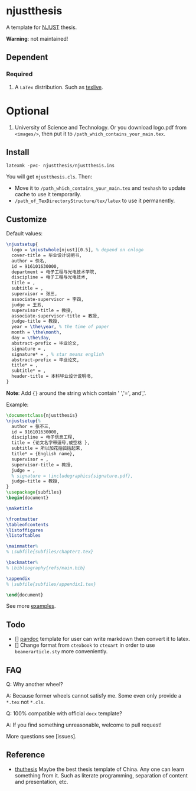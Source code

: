 # njustthesis

A template for [NJUST](https://njust.edu.cn) thesis.

**Warning**: not maintained!

## Dependent

### Required

1.  A `LaTex` distribution. Such as
    [texlive](https://github.com/TeX-Live/texlive-source).

# Optional

1.  University of Science and Technology. Or you download logo.pdf from
    `<images/>`, then put it to `/path_which_contains_your_main.tex`.

## Install

``` shell
latexmk -pvc- njustthesis/njustthesis.ins
```

You will get `njustthesis.cls`. Then:

-   Move it to `/path_which_contains_your_main.tex` and `texhash` to
    update cache to use it temporarily.
-   `/path_of_TexDirectoryStructure/tex/latex` to use it permanently.

## Customize

Default values:

``` latex
\njustsetup{
  logo = \njustwhole[njust][0.5], % depend on cnlogo
  cover-title = 毕业设计说明书,
  author = 佚名,
  id = 916101630000,
  department = 电子工程与光电技术学院,
  discipline = 电子工程与光电技术,
  title = ,
  subtitle = ,
  supervisor = 张三,
  associate-supervisor = 李四,
  judge = 王五,
  supervisor-title = 教授,
  associate-supervisor-title = 教授,
  judge-title = 教授,
  year = \the\year, % the time of paper
  month = \the\month,
  day = \the\day,
  abstract-prefix = 毕业论文,
  signature = ,
  signature* = , % star means english
  abstract-prefix = 毕业论文,
  title* = ,
  subtitle* = ,
  header-title = 本科毕业设计说明书,
}
```

**Note**: Add `{}` around the string which contain ' ','=', and','.

Example:

``` latex
\documentclass{njustthesis}
\njustsetup{%
  author = 张不三,
  id = 916101630000,
  discipline = 电子信息工程,
  title = {论文名字带逗号,或空格 },
  subtitle = 所以加花括弧括起来,
  title* = {English name},
  supervisor = ,
  supervisor-title = 教授,
  judge = ,
  % signature = \includegraphics{signature.pdf},
  judge-title = 教授,
}
\usepackage{subfiles}
\begin{document}

\maketitle

\frontmatter
\tableofcontents
\listoffigures
\listoftables

\mainmatter%
% \subfile{subfiles/chapter1.tex}

\backmatter%
% \bibliography{refs/main.bib}

\appendix
% \subfile{subfiles/appendix1.tex}

\end{document}
```

See more [examples](https://github.com/Freed-Wu?tab=repositories).

## Todo

-   \[\] [pandoc](https://github.com/jgm/pandoc) template for user can
    write markdown then convert it to latex.
-   \[\] Change format from `ctexbook` to `ctexart` in order to use
    `beamerarticle.sty` more conveniently.

## FAQ

Q: Why another wheel?

A: Because former wheels cannot satisfy me. Some even only provide a
`*.tex` not `*.cls`.

Q: 100% compatible with official `docx` template?

A: If you find something unreasonable, welcome to pull request!

More questions see \[issues\].

## Reference

-   [thuthesis](https://github.com/tuna/thuthesis) Maybe the best thesis
    template of China. Any one can learn something from it. Such as
    literate programming, separation of content and presentation, etc.
